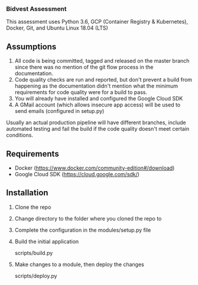 ###  Bidvest Assessment

This assessment uses Python 3.6, GCP (Container Registry & Kubernetes), Docker, Git, and Ubuntu Linux 18.04 (LTS)

## Assumptions

1. All code is being committed, tagged and released on the master branch since there was no mention of the git flow process in the documentation.
2. Code quality checks are run and reported, but don't prevent a build from happening as the documentation didn't mention what the minimum requirements for code quality were for a build to pass.
3. You will already have installed and configured the Google Cloud SDK
4. A GMail account (which allows insecure app access) will be used to send emails (configured in setup.py)

Usually an actual production pipeline will have different branches, include automated testing and fail the build if the code quality doesn't meet certain conditions.

## Requirements

* Docker (https://www.docker.com/community-edition#/download)
* Google Cloud SDK (https://cloud.google.com/sdk/)

## Installation

1. Clone the repo

2. Change directory to the folder where you cloned the repo to

3. Complete the configuration in the modules/setup.py file

4. Build the initial application

    scripts/build.py

5. Make changes to a module, then deploy the changes

    scripts/deploy.py
